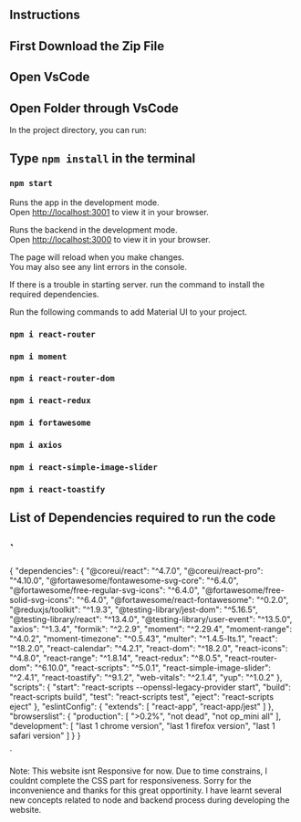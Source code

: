 

## Instructions

## First Download the Zip File

## Open VsCode

## Open Folder through VsCode

In the project directory, you can run:
## Type `npm install` in the terminal

### `npm start`


Runs the app in the development mode.\
Open [http://localhost:3001](http://localhost:3001) to view it in your browser.

Runs the backend in the development mode.\
Open [http://localhost:3000](http://localhost:3000) to view it in your browser.

The page will reload when you make changes.\
You may also see any lint errors in the console.

If there is a trouble in starting server. run the command to install the required dependencies. 

Run the following commands to add Material UI to your project.

### `npm i react-router`
### `npm i moment`
### `npm i react-router-dom`
### `npm i react-redux`
### `npm i fortawesome`
###   `npm i axios`
###   `npm i react-simple-image-slider`
###   `npm i react-toastify`


## List of Dependencies required to run the code

## `
{
  "dependencies": {
    "@coreui/react": "^4.7.0",
    "@coreui/react-pro": "^4.10.0",
    "@fortawesome/fontawesome-svg-core": "^6.4.0",
    "@fortawesome/free-regular-svg-icons": "^6.4.0",
    "@fortawesome/free-solid-svg-icons": "^6.4.0",
    "@fortawesome/react-fontawesome": "^0.2.0",
    "@reduxjs/toolkit": "^1.9.3",
    "@testing-library/jest-dom": "^5.16.5",
    "@testing-library/react": "^13.4.0",
    "@testing-library/user-event": "^13.5.0",
    "axios": "^1.3.4",
    "formik": "^2.2.9",
    "moment": "^2.29.4",
    "moment-range": "^4.0.2",
    "moment-timezone": "^0.5.43",
    "multer": "^1.4.5-lts.1",
    "react": "^18.2.0",
    "react-calendar": "^4.2.1",
    "react-dom": "^18.2.0",
    "react-icons": "^4.8.0",
    "react-range": "^1.8.14",
    "react-redux": "^8.0.5",
    "react-router-dom": "^6.10.0",
    "react-scripts": "^5.0.1",
    "react-simple-image-slider": "^2.4.1",
    "react-toastify": "^9.1.2",
    "web-vitals": "^2.1.4",
    "yup": "^1.0.2"
  },
  "scripts": {
    "start": "react-scripts  --openssl-legacy-provider start",
    "build": "react-scripts build",
    "test": "react-scripts test",
    "eject": "react-scripts eject"
  },
  "eslintConfig": {
    "extends": [
      "react-app",
      "react-app/jest"
    ]
  },
  "browserslist": {
    "production": [
      ">0.2%",
      "not dead",
      "not op_mini all"
    ],
    "development": [
      "last 1 chrome version",
      "last 1 firefox version",
      "last 1 safari version"
    ]
  }
}



`

Note: This website isnt Responsive for now. Due to time constrains, I couldnt complete the CSS part for responsiveness. Sorry for the inconvenience and thanks for this great opportinity. I have learnt several new concepts related to node and backend process during developing the website. 

